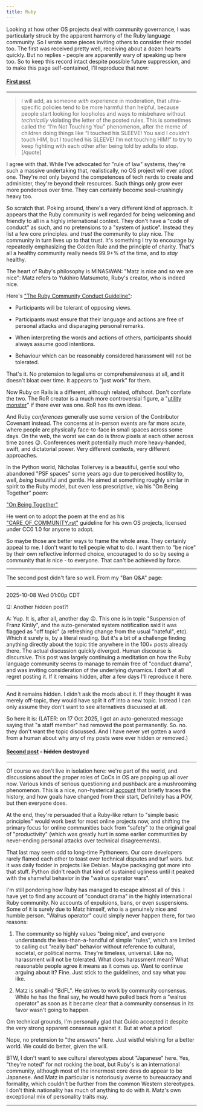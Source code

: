 ```yaml
---
title: Ruby
---
```


Looking  at how other OS projects deal with community governance, I
was particularly struck by the apparent harmony of the Ruby language
community. So I wrote some pieces inviting others to consider their
model too. The first was received pretty well, receiving about a
dozen hearts quickly. But no replies - people are apparently
wary of speaking up here too. So to keep this record intact
despite possible future  suppression, and to make this page self-contained,
I'll reproduce that now:

#### [First post](https://discuss.python.org/t/suspension-of-franz-kiraly/103776/104)

---

> I will add, as someone *with* experience in moderation, that ultra-specific policies tend to be more harmful than helpful, because people start looking for loopholes and ways to misbehave without *technically* violating the letter of the posted rules. This is sometimes called the “I’m Not Touching You” phenomenon, after the meme of children doing things like “I touched his SLEEVE! You said I couldn’t touch HIM, but I touched his SLEEVE! I’m not touching HIM!” to try to keep fighting with each other after being told by adults to stop.
[/quote]

I agree with that. While I've advocated for "rule of law" systems, they're such a massive undertaking that, realistically, no OS project will ever adopt one. They're not only beyond the competences of tech nerds to create and administer, they're beyond their resources. Such things only grow ever more ponderous over time. They can certainly become soul-crushingly heavy too.

So scratch that. Poking around, there's a very different kind of approach. It appears that the Ruby community is well regarded for being welcoming and friendly to all in a highly international context. They don't have a "code of conduct" as such, and no pretensions to a "system of justice". Instead they list a few core principles. and _trust_ the community to play nice. The community in turn lives up to that trust. It's something I try to encourage by repeatedly emphasizing the Golden Rule and the principle of charity. That's all a healthy community really needs 99.9+% of the time, and to _stay_ healthy.

The heart of Ruby's philosophy is MINASWAN: "Matz is nice and so we are nice": Matz refers to  Yukihiro Matsumoto, Ruby's creator, who is indeed nice.

Here's ["The Ruby Community Conduct Guideline"](https://www.ruby-lang.org/en/conduct/):

- Participants will be tolerant of opposing views.

- Participants must ensure that their language and actions are free of personal attacks and disparaging personal remarks.

- When interpreting the words and actions of others, participants should always assume good intentions.

- Behaviour which can be reasonably considered harassment will not be tolerated.

That's it. No pretension to legalisms or comprehensiveness at all, and it doesn't bloat over time. It appears to "just work" for them.

Now Ruby on Rails is a different, although related, offshoot. Don't conflate the two. The RoR creator is a much more controversial figure, a "[utility monster](util)" if there ever was one. RoR has its own ideas.

And Ruby _conferences_ generally use some version of the Contributor Covenant instead. The concerns at in-person events are far more acute, where people are physically face-to-face in small spaces across some days. On the web, the worst we can do is throw pixels at each other across time zones :wink:. Conferences merit potentially much more heavy-handed, swift, and dictatorial power. Very different contexts, very different approaches.

In the Python world, Nicholas Tollervey is a beautiful, gentle soul who abandoned "PSF spaces" some years ago due to perceived hostility to, well, _being_ beautiful and gentle. He aimed at something roughly similar in spirit to the Ruby model, but even less prescriptive, via his "On Being Together" poem:

["On Being Together"](https://ntoll.org/article/on-being-together/)

He went on to adopt the poem at the end as his ["CARE_OF_COMMUNITY.rst"](https://github.com/ntoll/being_together?tab=readme-ov-file) guideline for his own OS projects, licensed under CC0 1.0 for anyone to adopt.

So maybe those are better ways to frame the whole area. They certainly appeal to me. I don't want to tell people what to do. I want them to "be nice" by their own reflective informed choice, encouraged to do so by seeing a community that _is_ nice - to everyone. That can't be achieved by force.

---

The second post didn't fare so well. From my "Ban Q&A" page:

---

2025-10-08 Wed 01:00p CDT

Q: Another hidden post?!

A: Yup. It is, after all, another day 😉. This one is in topic "Suspension of Franz Király", and the auto-generated system notification said it was flagged as "off topic" (a refreshing change from the usual "hateful", etc). Which it surely is, by a literal reading. But it's a bit of a challenge finding anything directly about the topic title anywhere in the 100+ posts already there. The actual discussion quickly diverged. Human discourse is discursive. This post was largely continuing a meditation on how the Ruby language community seems to manage to remain free of "conduct drama", and was inviting consideration of the underlying dynamics. I don't at all regret posting it. If it remains hidden, after a few days I'll reproduce it here.

---

And it remains hidden. I didn't ask the mods about it. If they thought it was merely off-topic, they would have split it off into a new topic. Instead I can only assume they don't want to see alternatives discussed at all.

So here it is: (LATER: on 17 Oct 2025, I got an auto-generated message saying that "a staff member" had removed the post permanently. So. no. they don't want the topic discussed. And I have never yet gotten a word from a human about why any of my posts were ever hidden or removed.)

#### [Second post](https://discuss.python.org/t/suspension-of-franz-kiraly/103776/105) - ~~hidden~~ destroyed

---

Of course we don't live in isolation here: we're part of the world, and discussions about the proper roles of CoCs in OS are popping up all over now. Various kinds of serious questioning and pushback are a mushrooming phenomenon. This is a nice, non-hysterical [account](https://shujisado.org/2025/09/30/why-heavy-codes-of-conduct-are-unnecessary-for-most-open-source-projects/) that briefly traces the history, and how goals have changed from their start, Definitely has a POV, but then everyone does.

At the end, they're persuaded that a Ruby-like return to "simple basic principles" would work best for most online projects now, and shifting the primary focus for online communities back from "safety" to the original goal of "productivity" (which was greatly hurt in some earlier communities by never-ending personal attacks over technical disagreements).

That last may seem odd to long-time Pythoneers. Our core developers rarely flamed each other to toast over technical disputes and turf wars. but it was daily fodder in projects like Debian. Maybe packaging got more into that stuff. Python didn't reach that kind of sustained ugliness until it peaked with the shameful behavior in the "walrus operator wars".

I'm still pondering how Ruby has managed to escape almost all of this. I have yet to find any account of "conduct drama" in the highly international Ruby community. No accounts of expulsions, bans, or even suspensions. Some of it is surely due to Matz himself, who is a genuinely nice and humble person. "Walrus operator" could simply never happen there, for two reasons:

1. The community so highly values "being nice", and everyone understands the less-than-a-handful of simple "rules", which are limited to calling out "really bad" behavior without reference to cultural, societal, or political norms. They're timeless, universal. Like no, harassment will not be tolerated. What does harassment mean? What reasonable people agree it means as it comes up. Want to continue arguing about it? Fine. Just stick to the guidelines, and say what you like.

2. Matz is small-d "BdFL". He strives to work by community consensus. While he has the final say, he would have pulled back from a "walrus operator" as soon as it became clear that a community consensus in its favor wasn't going to happen.

Om technical grounds, I'm personally glad that Guido accepted it despite the very strong apparent consensus against it. But at what a price!

Nope, no pretension to "the answers" here. Just wistful wishing for a better world. We could do better, given the will.

BTW, I don't want to see cultural stereotypes about "Japanese" here. Yes, "they're noted" for not rocking the boat, but Ruby's is an international community, although most of the innermost core devs do appear to be Japanese. And Matz in particular is notoriously averse to bureaucracy and formality, which couldn't be further from the common Western stereotypes. I don't think nationality has much of anything to do with it. Matz's own exceptional mix of personality traits may.

---
